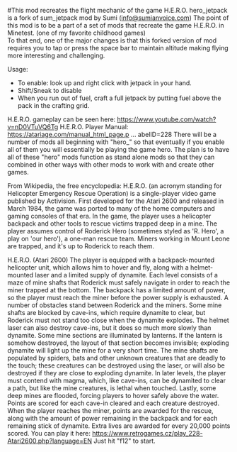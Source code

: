 #This mod recreates the flight mechanic of the game H.E.R.O.
hero_jetpack is a fork of sum_jetpack mod by Sumi (info@sumianvoice.com)
The point of this mod is to be a part of a set of mods that recreate the game H.E.R.O. in Minetest.  (one of my favorite childhood games)  
To that end, one of the major changes is that this forked version of mod requires you to tap or press the space bar to maintain altitude making flying more interesting and challenging.

Usage:

* To enable: look up and right click with jetpack in your hand.
* Shift/Sneak to disable
* When you run out of fuel, craft a full jetpack by putting fuel above the pack in the crafting grid.

H.E.R.O. gameplay can be seen here: https://www.youtube.com/watch?v=nD0VTuVQ6Tg
H.E.R.O. Player Manual: https://atariage.com/manual_html_page.p ... abelID=228
There will be a number of mods all beginning with "hero_" so that eventually if you enable all of them you will essentially be playing the game hero.
The plan is to have all of these "hero" mods function as stand alone mods so that they can combined in other ways with other mods to work with and create other games.

From Wikipedia, the free encyclopedia:
H.E.R.O. (an acronym standing for Helicopter Emergency Rescue Operation) is a single-player video game published by Activision. First developed for the Atari 2600 and released in March 1984, the game was ported to many of the home computers and gaming consoles of that era. In the game, the player uses a helicopter backpack and other tools to rescue victims trapped deep in a mine.
   The player assumes control of Roderick Hero (sometimes styled as 'R. Hero', a play on 'our hero'), a one-man rescue team. Miners working in Mount Leone are trapped, and it's up to Roderick to reach them. 

H.E.R.O. (Atari 2600)
The player is equipped with a backpack-mounted helicopter unit, which allows him to hover and fly, along with a helmet-mounted laser and a limited supply of dynamite. Each level consists of a maze of mine shafts that Roderick must safely navigate in order to reach the miner trapped at the bottom. The backpack has a limited amount of power, so the player must reach the miner before the power supply is exhausted.
   A number of obstacles stand between Roderick and the miners. Some mine shafts are blocked by cave-ins, which require dynamite to clear, but Roderick must not stand too close when the dynamite explodes. The helmet laser can also destroy cave-ins, but it does so much more slowly than dynamite. Some mine sections are illuminated by lanterns. If the lantern is somehow destroyed, the layout of that section becomes invisible; exploding dynamite will light up the mine for a very short time. The mine shafts are populated by spiders, bats and other unknown creatures that are deadly to the touch; these creatures can be destroyed using the laser, or will also be destroyed if they are close to exploding dynamite. In later levels, the player must contend with magma, which, like cave-ins, can be dynamited to clear a path, but like the mine creatures, is lethal when touched. Lastly, some deep mines are flooded, forcing players to hover safely above the water. Points are scored for each cave-in cleared and each creature destroyed. When the player reaches the miner, points are awarded for the rescue, along with the amount of power remaining in the backpack and for each remaining stick of dynamite. Extra lives are awarded for every 20,000 points scored.
You can play it here:  https://www.retrogames.cz/play_228-Atari2600.php?language=EN Just hit "f12"  to start.


